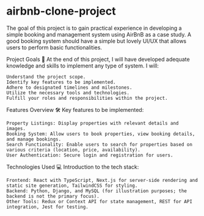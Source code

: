 # airbnb-clone-project
The goal of this project is to gain practical experience in developing a simple booking and management system using AirBnB as a case study. A good booking system should have a simple but lovely UI/UX that allows users to perform basic functionalities.

Project Goals 🎯
At the end of this project, I will have developed adequate knowledge and skills to implement any type of system. I will:

    Understand the project scope.
    Identify key features to be implemented.
    Adhere to designated timelines and milestones.
    Utilize the necessary tools and technologies.
    Fulfill your roles and responsibilities within the project.

Features Overview 🛠️
Key features to be implemented:

    Property Listings: Display properties with relevant details and images.
    Booking System: Allow users to book properties, view booking details, and manage bookings.
    Search Functionality: Enable users to search for properties based on various criteria (location, price, availability).
    User Authentication: Secure login and registration for users.
Technologies Used 💻
Introduction to the tech stack:

    Frontend: React with TypeScript, Next.js for server-side rendering and static site generation, TailwindCSS for styling.
    Backend: Python, Django, and MySQL (for illustration purposes; the backend is not the primary focus).
    Other Tools: Redux or Context API for state management, REST for API integration, Jest for testing.
